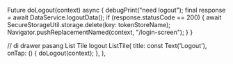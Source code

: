 Future<void> doLogout(context) async {
  debugPrint("need logout");
  final response = await DataService.logoutData();
  if (response.statusCode == 200) {
    await SecureStorageUtil.storage.delete(key: tokenStoreName);
    Navigator.pushReplacementNamed(context, "/login-screen");
  }
}

// di drawer pasang List Tile logout
ListTile(
  title: const Text('Logout'),
  onTap: () {
    doLogout(context);
  },
),

